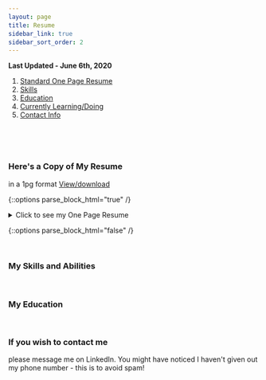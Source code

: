 ```yaml
---
layout: page
title: Resume
sidebar_link: true
sidebar_sort_order: 2
---
```


**Last Updated - June 6th, 2020**

1. [Standard One Page Resume](#1)
2. [Skills](#2)
3. [Education](#3)
4. [Currently Learning/Doing](#4)
4. [Contact Info](#4)
   
<p>&nbsp;</p> 
<p>&nbsp;</p> 

### Here's a Copy of My Resume <a name="1"></a>
in a 1pg format [View/download](/docs/YulimLee-1pgResume.pdf)

{::options parse_block_html="true" /} 

<details>
  
  <summary markdown="span">Click to see my One Page Resume</summary>
  
  ![pg1](/docs/ResumePg1.PNG "Pg1 of my Resume"){:width="500"}  
      
</details>

{::options parse_block_html="false" /}

<p>&nbsp;</p> 

### My Skills and Abilities <a name="2"></a>

<p>&nbsp;</p> 

### My Education <a name="3"></a>

<p>&nbsp;</p> 

### If you wish to contact me <a name="4"></a>
please message me on LinkedIn. You might have noticed I haven't given out my phone number - this is to avoid spam! 
